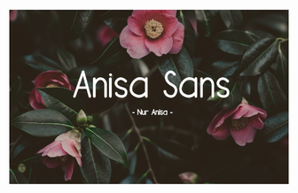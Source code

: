 ![Preview of Rentukka](https://github.com/fridaysyckness/Adobe-Font/blob/master/fonts/Anisa%20Sans/preview/anisa_sans.png)
